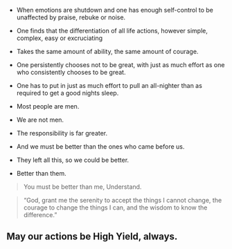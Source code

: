 - When emotions are shutdown and one has enough self-control to be unaffected by praise, rebuke or noise.
- One finds that the differentiation of all life actions, however simple, complex, easy or excruciating
- Takes the same amount of ability, the same amount of courage.

- One persistently chooses not to be great, with just as much effort as one who consistently chooses to be great.
- One has to put in just as much effort to pull an all-nighter than as required to get a good nights sleep.
- Most people are men.
- We are not men.

- The responsibility is far greater.
- And we must be better than the ones who came before us.
- They left all this, so we could be better.
- Better than them.
> You must be better than me,
> Understand.

> “God, grant me the serenity to accept the things I cannot change, the courage to change the things I can, and the wisdom to know the difference.”

## May our actions be High Yield, always.
